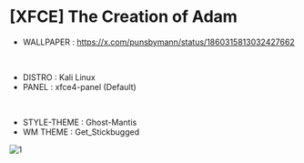 # [XFCE] The Creation of Adam

- WALLPAPER : https://x.com/punsbymann/status/1860315813032427662
<BR>

- DISTRO : Kali Linux
- PANEL : xfce4-panel (Default)
<BR>

- STYLE-THEME : Ghost-Mantis
- WM THEME : Get_Stickbugged

![1](https://github.com/user-attachments/assets/eeb972cc-5c66-4569-8392-56ab22b1d305)
